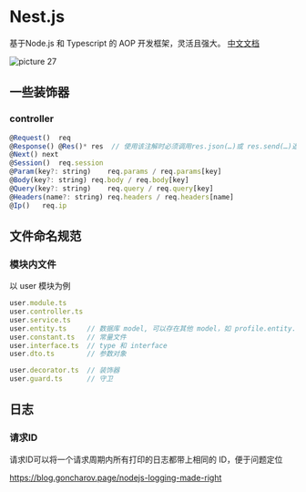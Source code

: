 # Nest.js

基于Node.js 和 Typescript 的 AOP 开发框架，灵活且强大。
[中文文档](https://docs.nestjs.cn/)

![picture 27](../../images/77d711ecbfa7d1bee9c150a460af2d70ba3e57e13a31cf0150755b585c8d7515.png)  

## 一些装饰器

### controller

```jsx
@Request()  req
@Response() @Res()*	res  // 使用该注解时必须调用res.json(…)或 res.send(…)返回响应
@Next()	next
@Session()	req.session
@Param(key?: string)	req.params / req.params[key]
@Body(key?: string)	req.body / req.body[key]
@Query(key?: string)	req.query / req.query[key]
@Headers(name?: string)	req.headers / req.headers[name]
@Ip()	req.ip
```

## 文件命名规范

### 模块内文件

以 user 模块为例

```jsx
user.module.ts
user.controller.ts
user.service.ts
user.entity.ts     // 数据库 model, 可以存在其他 model，如 profile.entity.ts
user.constant.ts   // 常量文件
user.interface.ts  // type 和 interface
user.dto.ts        // 参数对象

user.decorator.ts  // 装饰器
user.guard.ts      // 守卫
```

## 日志

### 请求ID

请求ID可以将一个请求周期内所有打印的日志都带上相同的 ID，便于问题定位

https://blog.goncharov.page/nodejs-logging-made-right